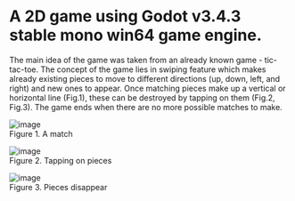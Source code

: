 # A 2D game using Godot v3.4.3 stable mono win64 game engine.

The main idea of the game was taken from an already known game - tic-tac-toe. The concept of the game lies in swiping feature which makes already existing pieces to move to different directions (up, down, left, and right) and new ones to appear. Once matching pieces make up a vertical or horizontal line (Fig.1), these can  be destroyed by tapping on them (Fig.2, Fig.3). The game ends when there are no more possible matches to make.



![image](https://github.com/LauraNaslenaite/Game/assets/55388383/02b275d9-d11b-4277-ba68-cba6f08353b2)
<br> Figure 1. A match

![image](https://github.com/LauraNaslenaite/Game/assets/55388383/415014fb-5b8f-4041-9efc-533c7063546a)
<br> Figure 2. Tapping on pieces

![image](https://github.com/LauraNaslenaite/Game/assets/55388383/dde22ecf-5d07-4627-a536-d95cc91a9372)
<br> Figure 3. Pieces disappear

